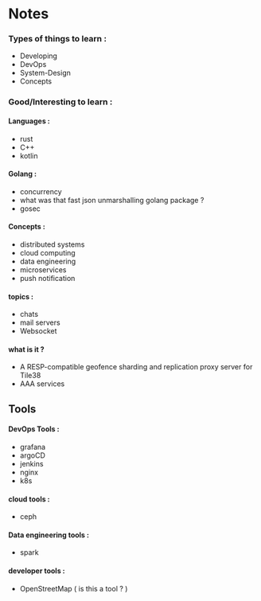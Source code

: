 # Notes

### Types of things to learn : 

* Developing 
* DevOps
* System-Design
* Concepts

### Good/Interesting to learn : 

#### Languages :
* rust
* C++
* kotlin 

#### Golang : 
* concurrency 
* what was that fast json unmarshalling golang package ? 
* gosec

#### Concepts :
* distributed systems 
* cloud computing 
* data engineering 
* microservices 
* push notification

#### topics :
* chats
* mail servers
* Websocket

#### what is it ? 
* A RESP-compatible geofence sharding and replication proxy server for Tile38
* AAA services

## Tools 

#### DevOps Tools :
* grafana 
* argoCD
* jenkins
* nginx
* k8s

#### cloud tools : 
* ceph 

#### Data engineering tools :
* spark 

#### developer tools :
* OpenStreetMap ( is this a tool ? ) 
